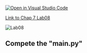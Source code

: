 [![Open in Visual Studio Code](https://classroom.github.com/assets/open-in-vscode-c66648af7eb3fe8bc4f294546bfd86ef473780cde1dea487d3c4ff354943c9ae.svg)](https://classroom.github.com/online_ide?assignment_repo_id=8745719&assignment_repo_type=AssignmentRepo)

[Link to Chap 7 Lab08](https://docs.google.com/presentation/d/16Lg15We_18LVyquswkjr61CDRxR3O9uaTISKX7v8thc/edit#slide=id.g114ede88c96_0_264)

![Lab08](https://nimbus-screenshots.s3.amazonaws.com/s/4970318de23bd2d3b9778e055567bb5b.png)

## Compete the "main.py"


